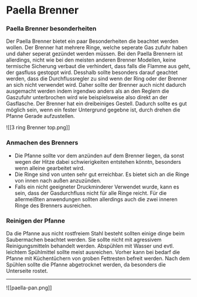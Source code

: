 # Paella Brenner

### Paella Brenner besonderheiten

Der Paella Brenner bietet ein paar Besonderheiten die beachtet werden wollen. Der Brenner hat mehrere Ringe, welche seperate Gas zufuhr haben und daher seperat gezündet werden müssen. Bei den Paella Brennern ist allerdings, nicht wie bei den meisten anderen Brenner Modellen, keine termische Sicherung verbaut die verhindert, dass falls die Flamme aus geht, der gasfluss gestoppt wird. Desshalb sollte besonders darauf geachtet werden, dass die Durchflussregler zu sind wenn der Ring oder der Brenner an sich nicht verwendet wird. Daher sollte der Brenner auch nicht dadurch ausgemacht werden indem irgendwo anders als an den Reglern die Gaszufuhr unterbrochen wird wie beispielsweise also direkt an der Gasflasche.
Der Brenner hat ein dreibeiniges Gestell. Dadurch sollte es gut möglich sein, wenn ein fester Untergrund gegebne ist, durch drehen die Pfanne Gerade aufzustellen.

![[3 ring Brenner top.png]]

### Anmachen des Brenners

* Die Pfanne sollte vor dem anzünden auf dem Brenner liegen, da sonst wegen der Hitze dabei schwierigkeiten entstehen könntn, besonders wenn alleine gearbeitet wird.
* Die Ringe sind von unten sehr gut erreichbar. Es bietet sich an die Ringe von innen nach außen anzuzünden.
* Falls ein nicht geeigneter Druckminderer Verwendet wurde, kann es sein, dass der Gasdurchfluss nicht für alle Ringe reicht. Für die allermeißten anwendungen sollten allerdings auch die zwei inneren Ringe des Brenners ausreichen.

### Reinigen der Pfanne

Da die Pfanne aus nicht rostfreiem Stahl besteht sollten einige dinge beim Saubermachen beachtet werden. Sie sollte nicht mit agressivem Reinigungsmitteln behandelt werden. Abspühlen mit Wasser und evtl. leichtem Spühlmittel sollte meist ausreichen. Vorher kann bei bedarf die Pfanne mit Küchentüchern von groben Fettresten befreit werden. Nach dem Spühlen sollte die Pfanne abgetrocknet werden, da besonders die Unterseite rostet.

---

![[paella-pan.png]]